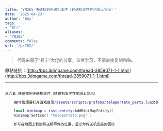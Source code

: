 ```yaml
---
title: 'YN365-快速找到传送机零件（转送机零件在地图上显示）'
date: '2025-04-23'
author: 'Bny'
tags:
- '易宁'
aliases:
- 'YN365'
comments: false
url: '/p/762/'
---
```


> 代码来源于“易宁”大佬的分享，仅供学习，不要直接复制粘贴。

原帖链接：[http://bbs.3dmgame.com/thread-3859071-1-1.html](http://bbs.3dmgame.com/thread-3859071-1-1.html)

---

```lua  

三六五.快速找到传送机零件（转送机零件在地图上显示）

	用MT管理器打开游戏目录/assets/scripts/prefabs/teleportato_parts.lua文件，在inst:AddComponent("inspectable")的下一行插入以下内容：

	local minimap = inst.entity:AddMiniMapEntity()
	minimap:SetIcon( "teleportato.png" )

	即可在地图上看到传送机零件的位置，显示为传送机底座的图标

```  

